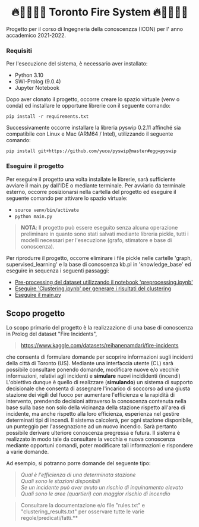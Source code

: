  <center>

# <div align="center">🔥👨🏻‍🚒🚒 Toronto Fire System 🔥👨🏻‍🚒🚒</div>

</center>

<div>

Progetto per il corso di Ingegneria della conoscenzza (ICON) per l' anno accademico 2021-2022.

### Requisiti
Per l'esecuzione del sistema, è necessario aver installato: 
  - Python 3.10
  - SWI-Prolog (9.0.4)
  - Jupyter Notebook
  
Dopo aver clonato il progetto, occorre creare lo spazio virtuale (venv o conda) ed installare le opportune librerie con il seguente comando:

`pip install -r requirements.txt`

Successivamente occorre installare la libreria pyswip 0.2.11 affinché sia compatibile con Linux e Mac (ARM64 / Intel), utilizzando il seguente comando: 

`pip install git+https://github.com/yuce/pyswip@master#egg=pyswip`

### Eseguire il progetto
Per eseguire il progetto una volta installate le librerie, sarà sufficiente avviare il main.py dall'IDE o mediante terminale. Per avviarlo da terminale esterno, occorre posizionarsi nella cartella del progetto ed eseguire il seguente comando per attivare lo spazio virtuale:

- `source venv/bin/activate`
- `python main.py`


 > **NOTA**: Il progetto può essere eseguito senza alcuna operazione preliminare in quanto sono stati salvati mediante libreria pickle, tutti i modelli necessari per l'esecuzione (grafo, stimatore e base di conoscenza).

 Per riprodurre il progetto, occorre eliminare i file pickle nelle cartelle 'graph, supervised_learning' e la base di conoscenza kb.pl in 'knowledge_base' ed eseguire in sequenza i seguenti passaggi:

- <u> Pre-processing del dataset utilizzando il notebook 'preprocessing.ipynb' </u>
- <u> Eseguire 'Clustering.ipynb' per generare i risultati del clustering </u>
- <u> Eseguire il main.py </u>

## Scopo progetto
Lo scopo primario del progetto è la realizzazione di una base di conoscenza in Prolog del dataset "Fire Incidents", 
> https://www.kaggle.com/datasets/reihanenamdari/fire-incidents

che consenta di formulare domande per scoprire informazioni sugli incidenti della città di Toronto (US). Mediante una interfaccia utente (CL) sarà possibile consultare ponendo domande, modificare nuove e/o vecchie informazioni, relativi agli incidenti e **simulare** nuovi incididenti (incendi)
L'obiettivo dunque è quello di realizzare (**simulando**) un sistema di supporto decisionale che consenta di assegnare l'incarico di soccorso ad una giusta stazione dei vigili del fuoco per aumentare l'efficienza e la rapidità di intervento, prendendo decisioni attraverso la conoscenza contenuta nella base sulla base non solo della vicinanza della stazione rispetto all'area di incidente, ma anche rispetto alla loro efficienza, esperienza nel gestire determinati tipi di incendi. Il sistema calcolerà, per ogni stazione disponibile, un punteggio per l'assegnazione ad un nuovo incendio.
Sarà pertanto possibile derivare ulteriore conoscenza pregressa e futura. Il sistema è realizzato in modo tale da consultare la vecchia e nuova conoscenza mediante opportuni comandi, poter modificare tali informazioni e rispondere a varie domande.

Ad esempio, si potranno porre domande del seguente tipo:
> <i> Qual è l'efficienza di una determinata stazione </i>
<br> <i> Quali sono le stazioni disponibili </i>
<br> <i> Se un incidente può aver avuto un rischio di inquinamento elevato </i>
<br> <i> Quali sono le aree (quartieri) con maggior rischio di incendio </i>

> Consultare la documentazione e/o file "rules.txt" e "clustering_results.txt" per osservare tutte le varie regole/predicati/fatti.**


